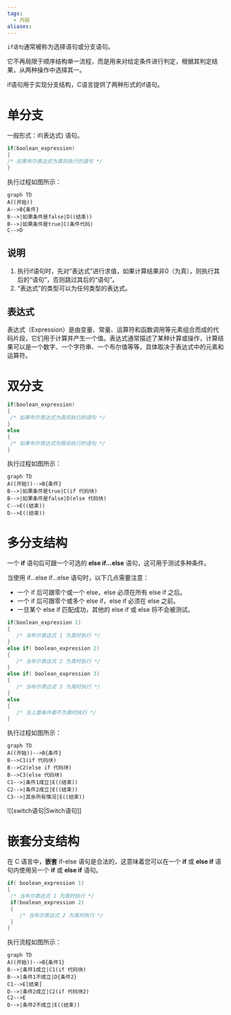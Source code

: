 ```yaml
---
tags:
  - 内容
aliases:
---
```

`if语句`通常被称为选择语句或分支语句。

 它不再局限于顺序结构单一流程，而是用来对给定条件进行判定，根据其判定结果，从两种操作中选择其一。

 if语句用于实现分支结构，C语言提供了两种形式的if语句。

# 单分支

 一般形式：if(表达式) 语句。

 ```c
 if(boolean_expression)
 {
 /* 如果布尔表达式为真将执行的语句 */
 }
 
 ```

 执行过程如图所示：

 ```mermaid
 graph TD
 A((开始))
 A-->B{条件}
 B-->|如果条件是false|D((结束))
 B-->|如果条件是true|C(条件代码)
 C-->D
 ```

## 说明

 1.  执行if语句时，先对“表达式”进行求值，如果计算结果非0（为真），则执行其后的“语句”，否则跳过其后的“语句”。
 2.  “表达式”的类型可以为任何类型的表达式。

## 表达式

 表达式（Expression）是由变量、常量、运算符和函数调用等元素组合而成的代码片段，它们用于计算并产生一个值。表达式通常描述了某种计算或操作，计算结果可以是一个数字、一个字符串、一个布尔值等等，具体取决于表达式中的元素和运算符。

# 双分支

 ```C
 if(boolean_expression)
 {
  /* 如果布尔表达式为真将执行的语句 */
 }
 else
 {
  /* 如果布尔表达式为假将执行的语句 */
 }
 
 ```

 执行过程如图所示：

 ```mermaid
 graph TD
 A((开始))-->B{条件}
 B-->|如果条件是true|C(if 代码块)
 B-->|如果条件是false|D(else 代码块)
 C-->E((结束))
 D-->E((结束))
 
 ```

# 多分支结构

一个 **if** 语句后可跟一个可选的 **else if...else** 语句，这可用于测试多种条件。

当使用 if...else if...else 语句时，以下几点需要注意：

-   一个 if 后可跟零个或一个 else，else 必须在所有 else if 之后。
-   一个 if 后可跟零个或多个 else if，else if 必须在 else 之前。
-   一旦某个 else if 匹配成功，其他的 else if 或 else 将不会被测试。

```c
if(boolean_expression 1)
{
   /* 当布尔表达式 1 为真时执行 */
}
else if( boolean_expression 2)
{
   /* 当布尔表达式 2 为真时执行 */
}
else if( boolean_expression 3)
{
   /* 当布尔表达式 3 为真时执行 */
}
else 
{
   /* 当上面条件都不为真时执行 */
}

```

执行过程如图所示：

```mermaid
graph TD
A((开始))-->B{条件}
B-->C1(if 代码块)
B-->C2(else if 代码块)
B-->C3(else 代码块)
C1-->|条件1成立|E((结束))
C2-->|条件2成立|E((结束))
C3-->|其余所有情况|E((结束))

```

![[switch语句|Switch语句]]

# 嵌套分支结构

在 C 语言中，**嵌套** if-else 语句是合法的，这意味着您可以在一个 **if** 或 **else if** 语句内使用另一个 **if** 或 **else if** 语句。

```c
if( boolean_expression 1)
{
 /* 当布尔表达式 1 为真时执行 */
 if(boolean_expression 2)
 {
    /* 当布尔表达式 2 为真时执行 */
 }
}
```

执行流程如图所示：

```mermaid
graph TD
A((开始))-->B{条件1}
B-->|条件1成立|C1(if 代码块)
B-->|条件1不成立|D{条件2}
C1-->E[结束]
D-->|条件2成立|C2(if 代码块2)
C2-->E
D-->|条件2不成立|E((结束))
```


